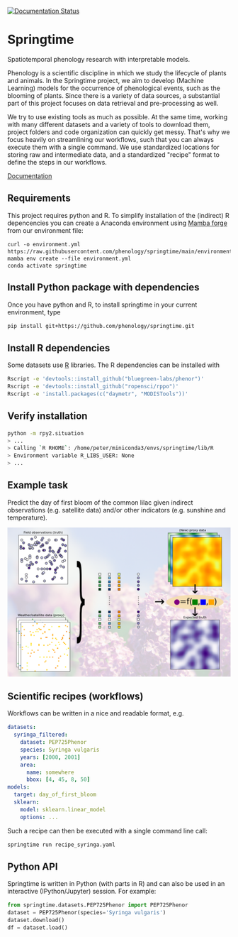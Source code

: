 [![Documentation Status](https://readthedocs.org/projects/springtime/badge/?version=latest)](https://springtime.readthedocs.io/en/latest/?badge=latest)

<!--intro-start-->
# Springtime

Spatiotemporal phenology research with interpretable models.

Phenology is a scientific discipline in which we study the lifecycle of plants
and animals. In the Springtime project, we aim to develop (Machine Learning)
models for the occurrence of phenological events, such as the blooming of plants.
Since there is a variety of data sources, a substantial part of this project
focuses on data retrieval and pre-processing as well.

We try to use existing tools as much as possible. At the same time, working with
many different datasets and a variety of tools to download them, project folders
and code organization can quickly get messy. That's why we focus heavily on
streamlining our workflows, such that you can always execute them with a single
command. We use standardized locations for storing raw and intermediate data,
and a standardized "recipe" format to define the steps in our workflows.
<!--intro-end-->

[Documentation](https://springtime.readthedocs.io/)

<!--installation-start-->
## Requirements

This project requires python and R. To simplify installation of the (indirect) R
depencencies you can create a Anaconda environment using [Mamba
forge](https://github.com/conda-forge/miniforge#mambaforge) from our environment file:

```shell
curl -o environment.yml https://raw.githubusercontent.com/phenology/springtime/main/environment.yml
mamba env create --file environment.yml
conda activate springtime
```

## Install Python package with dependencies

Once you have python and R, to install springtime in your current environment,
type

```bash
pip install git+https://github.com/phenology/springtime.git
```

## Install R dependencies

Some datasets use [R](https://www.r-project.org/) libraries. The R dependencies
can be installed with

```bash
Rscript -e 'devtools::install_github("bluegreen-labs/phenor")'
Rscript -e 'devtools::install_github("ropensci/rppo")'
Rscript -e 'install.packages(c("daymetr", "MODISTools"))'
```


## Verify installation

```bash
python -m rpy2.situation
> ...
> Calling `R RHOME`: /home/peter/miniconda3/envs/springtime/lib/R
> Environment variable R_LIBS_USER: None
> ...
```
<!--installation-end-->

<!--illustration-start-->
## Example task

Predict the day of first bloom of the common lilac given indirect observations
(e.g. satellite data) and/or other indicators (e.g. sunshine and temperature).

![illustration_example_use_case](docs/illustration.png)
<!--illustration-end-->

<!--recipe-start-->
## Scientific recipes (workflows)

Workflows can be written in a nice and readable format, e.g.

```yaml
datasets:
  syringa_filtered:
    dataset: PEP725Phenor
    species: Syringa vulgaris
    years: [2000, 2001]
    area:
      name: somewhere
      bbox: [4, 45, 8, 50]
models:
  target: day_of_first_bloom
  sklearn:
    model: sklearn.linear_model
    options: ...
```

Such a recipe can then be executed with a single command line call:

```bash
springtime run recipe_syringa.yaml
```

<!--recipe-end-->

<!--api-start-->
## Python API

Springtime is written in Python (with parts in R) and can also be used in an
interactive (IPython/Jupyter) session. For example:

```Python
from springtime.datasets.PEP725Phenor import PEP725Phenor
dataset = PEP725Phenor(species='Syringa vulgaris')
dataset.download()
df = dataset.load()
```
<!--api-end-->
